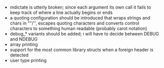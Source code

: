 + mdictate is utterly broken;
   since each argument its own call it fails to keep track of where
   a line actually begins or ends
+ a quoting configuration should be introduced that wraps strings and chars in ""/'',
   escapes quoting characters and converts control characters to something human readable
   (probably carot notation)
+ debug\_* variants should be added; i will have to decide between DEBUG and NDEBUG
+ array printing
+ support for the most common library structs when a foreign header is detected
+ user type printing
